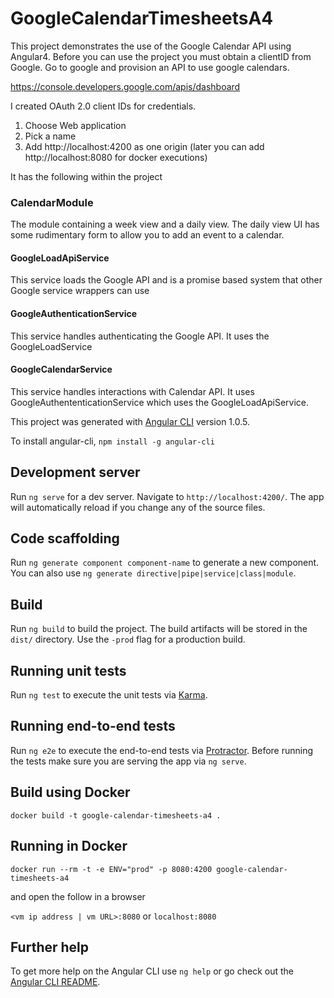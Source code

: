 # GoogleCalendarTimesheetsA4

This project demonstrates the use of the Google Calendar API using Angular4. Before you can use the project
you must obtain a clientID from Google. Go to google and provision an API to use google calendars.

https://console.developers.google.com/apis/dashboard

I created OAuth 2.0 client IDs for credentials. 
1. Choose Web application
2. Pick a name
3. Add http://localhost:4200 as one origin (later you can add http://localhost:8080 for docker executions)


It has the following within the project

### CalendarModule
The module containing a week view and a daily view. The daily view UI has some rudimentary form to allow
you to add an event to a calendar.

#### GoogleLoadApiService
This service loads the Google API and is a promise based system that other Google service wrappers can use

#### GoogleAuthenticationService
This service handles authenticating the Google API. It uses the GoogleLoadService

#### GoogleCalendarService
This service handles interactions with Calendar API. It uses GoogleAuthententicationService which uses
the GoogleLoadApiService.

This project was generated with [Angular CLI](https://github.com/angular/angular-cli) version 1.0.5. 

To install angular-cli, `npm install -g angular-cli`

## Development server

Run `ng serve` for a dev server. Navigate to `http://localhost:4200/`. The app will automatically reload if you change any of the source files.

## Code scaffolding

Run `ng generate component component-name` to generate a new component. You can also use `ng generate directive|pipe|service|class|module`.

## Build

Run `ng build` to build the project. The build artifacts will be stored in the `dist/` directory. Use the `-prod` flag for a production build.

## Running unit tests

Run `ng test` to execute the unit tests via [Karma](https://karma-runner.github.io).

## Running end-to-end tests

Run `ng e2e` to execute the end-to-end tests via [Protractor](http://www.protractortest.org/).
Before running the tests make sure you are serving the app via `ng serve`.

## Build using Docker

`docker build -t google-calendar-timesheets-a4 .`

## Running in Docker

`docker run --rm -t -e ENV="prod" -p 8080:4200 google-calendar-timesheets-a4`

and open the follow in a browser

`<vm ip address | vm URL>:8080` or `localhost:8080`

## Further help

To get more help on the Angular CLI use `ng help` or go check out the [Angular CLI README](https://github.com/angular/angular-cli/blob/master/README.md).
